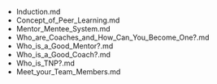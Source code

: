 - Induction.md
- Concept_of_Peer_Learning.md
- Mentor_Mentee_System.md
- Who_are_Coaches_and_How_Can_You_Become_One?.md
- Who_is_a_Good_Mentor?.md
- Who_is_a_Good_Coach?.md
- Who_is_TNP?.md
- Meet_your_Team_Members.md
